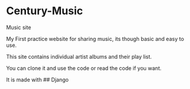 # Century-Music
Music site

My First practice website for sharing music, its though basic and easy to use.

This site contains individual artist albums and their play list.

You can clone it and use the code or read the code if you want.

It is made with ## Django 
